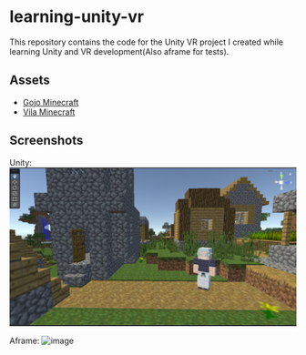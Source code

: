 # learning-unity-vr

This repository contains the code for the Unity VR project I created while learning Unity and VR development(Also aframe for tests).

## Assets

-   [Gojo Minecraft](https://sketchfab.com/3d-models/gojo-4eb56d8bba0549e0889ad9a0e67b45fb)
-   [Vila Minecraft](https://sketchfab.com/3d-models/minecraft-village-7a654cb58f72499a9e809927e5cddef8)

## Screenshots
Unity:
![Screenshot](./assets/UseCase.png)

Aframe:
![image](https://github.com/user-attachments/assets/1f4bc03b-f997-43e7-84a6-307021f2424e)
